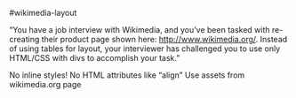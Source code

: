 #wikimedia-layout

“You have a job interview with Wikimedia, and you’ve been tasked with re-creating their product page shown here: http://www.wikimedia.org/. Instead of using tables for layout, your interviewer has challenged you to use only HTML/CSS with divs to accomplish your task.”

No inline styles!
No HTML attributes like “align”
Use assets from wikimedia.org page